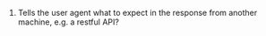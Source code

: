 1. Tells the user agent what to expect in the response from another machine,
   e.g. a restful API?

<!-- Correct -->